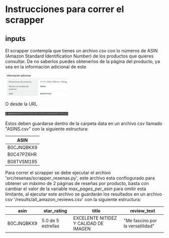 # Instrucciones para correr el scrapper

## inputs

El scrapper contempla que tienes un archivo csv con lo números de ASIN (Amazon Standard Identification Number) de los productos que quieres consultar. De no saberlos puedes obtenerlos de la página del producto, ya sea en la información adicional de este

<img src="https://github.com/jorgeherrerar/ProyectoFinal_MCD-DP1/blob/main/doc/images/asin_info.png" alt="asin_info" width="200"/>

O desde la URL

<img src="https://github.com/jorgeherrerar/ProyectoFinal_MCD-DP1/blob/main/doc/images/asin_url.png" alt="asin_url" width="200"/>

Estos deben guardarse dentro de la carpeta data en un archivo csv llamado "ASINS.csv" con la siguiente estructura:

|ASIN|
|---|
|B0CJNQBKX9|
|B0C47PZ6HR|
|B08TVSM195|

Para correr el scrapper se debe ejecutar el archivo 'src/resenas/scrapper_resenas.py', este archivo esta confiogurado para obtener un máximo de 2 páginas de reseñas por producto, basta con cambiar el valor de la variable *max_pages_per_asin* para omitir esta limitante, al ejecutar este archivo se guardarán los resultados en un archivo csv '/results/all_amazon_reviews.csv' con la siguiente estructura:

|asin|star_rating|title|review_text|
|---|---|---|---|
|B0CJNQBKX9|5.0 de 5 estrellas|EXCELENTE NITIDEZ Y CALIDAD DE IMAGEN|"Me fascino por la versatilidad"|
